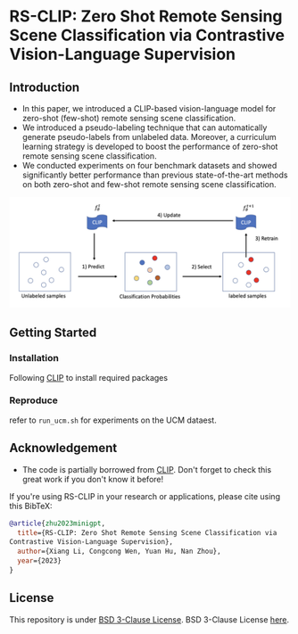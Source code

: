 # RS-CLIP: Zero Shot Remote Sensing Scene Classification via Contrastive Vision-Language Supervision


## Introduction
- In this paper, we introduced a CLIP-based vision-language model for zero-shot (few-shot) remote sensing scene classification.
- We introduced a pseudo-labeling technique that can automatically generate pseudo-labels from unlabeled data. Moreover, a curriculum learning strategy is developed to boost the performance of zero-shot remote sensing scene classification.
- We conducted experiments on four benchmark datasets and showed significantly better performance than previous state-of-the-art methods on both zero-shot and few-shot remote sensing scene classification.


![overview](fig_main.png)

## Getting Started
### Installation
Following [CLIP](https://github.com/openai/CLIP) to install required packages

### Reproduce
refer to ```run_ucm.sh``` for experiments on the UCM dataest.

## Acknowledgement

+ The code is partially borrowed from [CLIP](https://github.com/openai/CLIP). Don't forget to check this great work if you don't know it before!

If you're using RS-CLIP in your research or applications, please cite using this BibTeX:
```bibtex
@article{zhu2023minigpt,
  title={RS-CLIP: Zero Shot Remote Sensing Scene Classification via
Contrastive Vision-Language Supervision},
  author={Xiang Li, Congcong Wen, Yuan Hu, Nan Zhou},
  year={2023}
}
```

## License
This repository is under [BSD 3-Clause License](LICENSE.md).
BSD 3-Clause License [here](LICENSE_Lavis.md).
